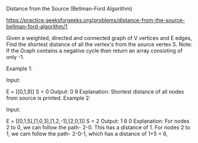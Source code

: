 Distance from the Source (Bellman-Ford Algorithm)

https://practice.geeksforgeeks.org/problems/distance-from-the-source-bellman-ford-algorithm/1

Given a weighted, directed and connected graph of V vertices and E edges, Find the shortest distance of all the vertex's from the source vertex S.
Note: If the Graph contains a negative cycle then return an array consisting of only -1.

Example 1:

Input:

E = [[0,1,9]]
S = 0
Output:
0 9
Explanation:
Shortest distance of all nodes from
source is printed.
Example 2:

Input:

E = [[0,1,5],[1,0,3],[1,2,-1],[2,0,1]]
S = 2
Output:
1 6 0
Explanation:
For nodes 2 to 0, we can follow the path-
2-0. This has a distance of 1.
For nodes 2 to 1, we cam follow the path-
2-0-1, which has a distance of 1+5 = 6,
